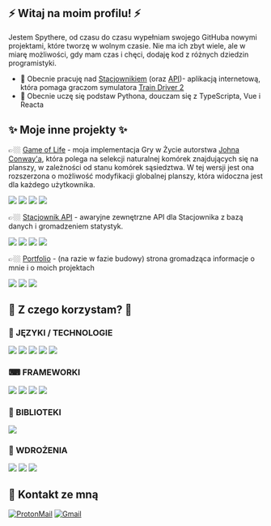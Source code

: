 ## ⚡ Witaj na moim profilu! ⚡

Jestem Spythere, od czasu do czasu wypełniam swojego GitHuba nowymi projektami, które tworzę w wolnym czasie. Nie ma ich zbyt wiele, ale w miarę możliwości, gdy mam czas i chęci, dodaję kod z różnych dziedzin programistyki.

- 🔭 Obecnie pracuję nad [Stacjownikiem][Stacjownik] (oraz [API][Stacjownik API])- aplikacją internetową, która pomaga graczom symulatora [Train Driver 2][TD2]
- 🌱 Obecnie uczę się podstaw Pythona, douczam się z TypeScripta, Vue i Reacta

 ## ✨ Moje inne projekty ✨
 
👉🏼 [Game of Life][GoL] - moja implementacja Gry w Życie autorstwa [Johna Conway'a][John Conway], która polega na selekcji naturalnej komórek znajdujących się na planszy, w zależności od stanu komórek sąsiedztwa. W tej wersji jest ona rozszerzona o możliwość modyfikacji globalnej planszy, która widoczna jest dla każdego użytkownika.  

<img src="https://img.shields.io/badge/TypeScript-007ACC?style=for-the-badge&logo=typescript&logoColor=white"></img>
<img src="https://img.shields.io/badge/HTML5-E34F26?style=for-the-badge&logo=html5&logoColor=white"></img>
<img src="https://img.shields.io/badge/Sass-CC6699?style=for-the-badge&logo=sass&logoColor=white"></img>
<img src="https://img.shields.io/badge/Node.js-43853D?style=for-the-badge&logo=node.js&logoColor=white"></img>


👉🏼 [Stacjownik API][Stacjownik API] - awaryjne zewnętrzne API dla Stacjownika z bazą danych i gromadzeniem statystyk.

<img src="https://img.shields.io/badge/TypeScript-007ACC?style=for-the-badge&logo=typescript&logoColor=white"></img> 
<img src="https://img.shields.io/badge/Node.js-43853D?style=for-the-badge&logo=node.js&logoColor=white"></img>
<img src="https://img.shields.io/badge/Express.js-404D59?style=for-the-badge"></img>
<img src="https://img.shields.io/badge/MongoDB-4EA94B?style=for-the-badge&logo=mongodb&logoColor=white"></img>

👉🏼 [Portfolio][Portfolio] - (na razie w fazie budowy) strona gromadząca informacje o mnie i o moich projektach

 
<img src="https://img.shields.io/badge/JavaScript-323330?style=for-the-badge&logo=javascript&logoColor=F7DF1E"></img>
<img src="https://img.shields.io/badge/styled--components-DB7093?style=for-the-badge&logo=styled-components&logoColor=white"></img>
<img src="https://img.shields.io/badge/React-20232A?style=for-the-badge&logo=react&logoColor=61DAFB"></img>

[TD2]: https://web.td2.info.pl/en
[GoL]: https://github.com/Spythere/game-of-life-online
[John Conway]: https://pl.wikipedia.org/wiki/John_Horton_Conway
[Stacjownik]: https://github.com/Spythere/stacjownik
[Stacjownik API]: https://github.com/Spythere/stacjownik-api
[Portfolio]: https://github.com/Spythere/portfolio-react


## 🚀 Z czego korzystam? 🚀
 
### 💬 JĘZYKI / TECHNOLOGIE
<img src="https://img.shields.io/badge/JavaScript-323330?style=for-the-badge&logo=javascript&logoColor=F7DF1E"></img>
<img src="https://img.shields.io/badge/TypeScript-007ACC?style=for-the-badge&logo=typescript&logoColor=white"></img>
<img src="https://img.shields.io/badge/Python-3776AB?style=for-the-badge&logo=python&logoColor=white"></img>
<img src="https://img.shields.io/badge/Java-ED8B00?style=for-the-badge&logo=java&logoColor=white"></img>
<img src="https://img.shields.io/badge/Node.js-43853D?style=for-the-badge&logo=node.js&logoColor=white"></img>

### ⌨ FRAMEWORKI
<img src="https://img.shields.io/badge/Vue.js-35495E?style=for-the-badge&logo=vue.js&logoColor=4FC08D"></img>
<img src="https://img.shields.io/badge/React-20232A?style=for-the-badge&logo=react&logoColor=61DAFB"></img>
<img src="https://img.shields.io/badge/Flutter-02569B?style=for-the-badge&logo=flutter&logoColor=white"></img>
<img src="https://img.shields.io/badge/.NET-5C2D91?style=for-the-badge&logo=.net&logoColor=white"></img>

### 📕 BIBLIOTEKI
<img src="https://img.shields.io/badge/Express.js-404D59?style=for-the-badge"></img>

### 📌 WDROŻENIA
<img src="https://img.shields.io/badge/MongoDB-4EA94B?style=for-the-badge&logo=mongodb&logoColor=white"></img>
<img src="https://img.shields.io/badge/Heroku-430098?style=for-the-badge&logo=heroku&logoColor=white"></img>
<img src="https://img.shields.io/badge/Amazon_AWS-232F3E?style=for-the-badge&logo=amazon-aws&logoColor=white"></img>

## :speech_balloon: Kontakt ze mną
[![ProtonMail](https://img.shields.io/badge/ProtonMail-8B89CC?style=for-the-badge&logo=protonmail&logoColor=white "ProtonMail")](mailto:spythere@protonmail.com)
[![Gmail](https://img.shields.io/badge/Gmail-D14836?style=for-the-badge&logo=gmail&logoColor=white "Gmail")](mailto:daniel.p4jak@gmail.com)

<!--
**Spythere/Spythere** is a ✨ _special_ ✨ repository because its `README.md` (this file) appears on your GitHub profile.

Here are some ideas to get you started:

- 🔭 I’m currently working on ...
- 🌱 I’m currently learning ...
- 👯 I’m looking to collaborate on ...
- 🤔 I’m looking for help with ...
- 💬 Ask me about ...
- 📫 How to reach me: ...
- 😄 Pronouns: ...
- ⚡ Fun fact: ...
-->
